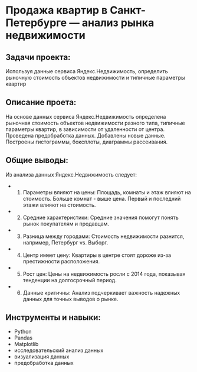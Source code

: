 # Продажа квартир в Санкт-Петербурге — анализ рынка недвижимости

## Задачи проекта:
Используя данные сервиса Яндекс.Недвижимость, определить рыночную стоимость объектов недвижимости и типичные параметры квартир

## Описание проета:
На основе данных сервиса Яндекс.Недвижимость определена рыночная стоимость
объектов недвижимости разного типа, типичные параметры квартир, в зависимости от
удаленности от центра. Проведена предобработка данных. Добавлены новые данные.
Построены гистограммы, боксплоты, диаграммы рассеивания.

## Общие выводы:
Из анализа данных Яндекс.Недвижимость следует:
- 1. Параметры влияют на цены: Площадь, комнаты и этаж влияют на стоимость. Больше комнат - выше цена. Первый и последний этажи влияют на стоимость.
- 2. Средние характеристики: Средние значения помогут понять рынок покупателям и продавцам.
- 3. Разница между городами: Стоимость недвижимости разнится, например, Петербург vs. Выборг.
- 4. Центр имеет цену: Квартиры в центре стоят дороже из-за престижности расположения.
- 5. Рост цен: Цены на недвижимость росли с 2014 года, показывая тенденции на долгосрочный период.
- 6. Данные критичны: Анализ подчеркивает важность надежных данных для точных выводов о рынке.
## Инструменты и навыки:
- Python
- Pandas
- Matplotlib
- исследовательский анализ данных
- визуализация данных
- предобработка данных
